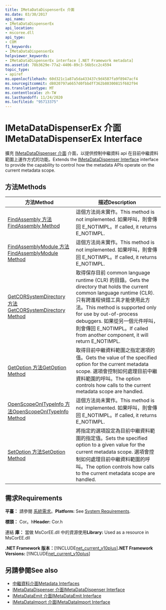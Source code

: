 ```yaml
---
title: IMetaDataDispenserEx 介面
ms.date: 03/30/2017
api_name:
- IMetaDataDispenserEx
api_location:
- mscoree.dll
api_type:
- COM
f1_keywords:
- IMetaDataDispenserEx
helpviewer_keywords:
- IMetaDataDispenserEx interface [.NET Framework metadata]
ms.assetid: 78b3629e-77a2-4406-89c3-56b5cc2c4594
topic_type:
- apiref
ms.openlocfilehash: 60d321c1a87a5da433437c9d4587fa9f8947acf4
ms.sourcegitcommit: d8020797a6657d0fbbdff362b80300815f682f94
ms.translationtype: MT
ms.contentlocale: zh-TW
ms.lasthandoff: 11/24/2020
ms.locfileid: "95713375"
---
```

# <a name="imetadatadispenserex-interface"></a><span data-ttu-id="3400b-102">IMetaDataDispenserEx 介面</span><span class="sxs-lookup"><span data-stu-id="3400b-102">IMetaDataDispenserEx Interface</span></span>

<span data-ttu-id="3400b-103">擴充 [IMetaDataDispenser 介面](imetadatadispenser-interface.md) 介面，以提供控制中繼資料 api 在目前中繼資料範圍上運作方式的功能。</span><span class="sxs-lookup"><span data-stu-id="3400b-103">Extends the [IMetaDataDispenser Interface](imetadatadispenser-interface.md) interface to provide the capability to control how the metadata APIs operate on the current metadata scope.</span></span>  
  
## <a name="methods"></a><span data-ttu-id="3400b-104">方法</span><span class="sxs-lookup"><span data-stu-id="3400b-104">Methods</span></span>  
  
|<span data-ttu-id="3400b-105">方法</span><span class="sxs-lookup"><span data-stu-id="3400b-105">Method</span></span>|<span data-ttu-id="3400b-106">描述</span><span class="sxs-lookup"><span data-stu-id="3400b-106">Description</span></span>|  
|------------|-----------------|  
|[<span data-ttu-id="3400b-107">FindAssembly 方法</span><span class="sxs-lookup"><span data-stu-id="3400b-107">FindAssembly Method</span></span>](imetadatadispenserex-findassembly-method.md)|<span data-ttu-id="3400b-108">這個方法尚未實作。</span><span class="sxs-lookup"><span data-stu-id="3400b-108">This method is not implemented.</span></span> <span data-ttu-id="3400b-109">如果呼叫，則會傳回 E_NOTIMPL。</span><span class="sxs-lookup"><span data-stu-id="3400b-109">If called, it returns E_NOTIMPL.</span></span>|  
|[<span data-ttu-id="3400b-110">FindAssemblyModule 方法</span><span class="sxs-lookup"><span data-stu-id="3400b-110">FindAssemblyModule Method</span></span>](imetadatadispenserex-findassemblymodule-method.md)|<span data-ttu-id="3400b-111">這個方法尚未實作。</span><span class="sxs-lookup"><span data-stu-id="3400b-111">This method is not implemented.</span></span> <span data-ttu-id="3400b-112">如果呼叫，則會傳回 E_NOTIMPL。</span><span class="sxs-lookup"><span data-stu-id="3400b-112">If called, it returns E_NOTIMPL.</span></span>|  
|[<span data-ttu-id="3400b-113">GetCORSystemDirectory 方法</span><span class="sxs-lookup"><span data-stu-id="3400b-113">GetCORSystemDirectory Method</span></span>](imetadatadispenserex-getcorsystemdirectory-method.md)|<span data-ttu-id="3400b-114">取得保存目前 common language runtime (CLR) 的目錄。</span><span class="sxs-lookup"><span data-stu-id="3400b-114">Gets the directory that holds the current common language runtime (CLR).</span></span> <span data-ttu-id="3400b-115">只有跨進程偵錯工具才能使用此方法。</span><span class="sxs-lookup"><span data-stu-id="3400b-115">This method is supported only for use by out-of-process debuggers.</span></span> <span data-ttu-id="3400b-116">如果從另一個元件呼叫，則會傳回 E_NOTIMPL。</span><span class="sxs-lookup"><span data-stu-id="3400b-116">If called from another component, it will return E_NOTIMPL.</span></span>|  
|[<span data-ttu-id="3400b-117">GetOption 方法</span><span class="sxs-lookup"><span data-stu-id="3400b-117">GetOption Method</span></span>](imetadatadispenserex-getoption-method.md)|<span data-ttu-id="3400b-118">取得目前中繼資料範圍之指定選項的值。</span><span class="sxs-lookup"><span data-stu-id="3400b-118">Gets the value of the specified option for the current metadata scope.</span></span> <span data-ttu-id="3400b-119">選項會控制如何處理目前中繼資料範圍的呼叫。</span><span class="sxs-lookup"><span data-stu-id="3400b-119">The option controls how calls to the current metadata scope are handled.</span></span>|  
|[<span data-ttu-id="3400b-120">OpenScopeOnITypeInfo 方法</span><span class="sxs-lookup"><span data-stu-id="3400b-120">OpenScopeOnITypeInfo Method</span></span>](imetadatadispenserex-openscopeonitypeinfo-method.md)|<span data-ttu-id="3400b-121">這個方法尚未實作。</span><span class="sxs-lookup"><span data-stu-id="3400b-121">This method is not implemented.</span></span> <span data-ttu-id="3400b-122">如果呼叫，則會傳回 E_NOTIMPL。</span><span class="sxs-lookup"><span data-stu-id="3400b-122">If called, it returns E_NOTIMPL.</span></span>|  
|[<span data-ttu-id="3400b-123">SetOption 方法</span><span class="sxs-lookup"><span data-stu-id="3400b-123">SetOption Method</span></span>](imetadatadispenserex-setoption-method.md)|<span data-ttu-id="3400b-124">將指定的選項設定為目前中繼資料範圍的指定值。</span><span class="sxs-lookup"><span data-stu-id="3400b-124">Sets the specified option to a given value for the current metadata scope.</span></span> <span data-ttu-id="3400b-125">選項會控制如何處理目前中繼資料範圍的呼叫。</span><span class="sxs-lookup"><span data-stu-id="3400b-125">The option controls how calls to the current metadata scope are handled.</span></span>|  
  
## <a name="requirements"></a><span data-ttu-id="3400b-126">需求</span><span class="sxs-lookup"><span data-stu-id="3400b-126">Requirements</span></span>  

 <span data-ttu-id="3400b-127">**平臺：** 請參閱 [系統需求](../../get-started/system-requirements.md)。</span><span class="sxs-lookup"><span data-stu-id="3400b-127">**Platform:** See [System Requirements](../../get-started/system-requirements.md).</span></span>  
  
 <span data-ttu-id="3400b-128">**標頭：** Cor。h</span><span class="sxs-lookup"><span data-stu-id="3400b-128">**Header:** Cor.h</span></span>  
  
 <span data-ttu-id="3400b-129">連結 **庫：** 當做 MsCorEE.dll 中的資源使用</span><span class="sxs-lookup"><span data-stu-id="3400b-129">**Library:** Used as a resource in MsCorEE.dll</span></span>  
  
 <span data-ttu-id="3400b-130">**.NET Framework 版本：**[!INCLUDE[net_current_v10plus](../../../../includes/net-current-v10plus-md.md)]</span><span class="sxs-lookup"><span data-stu-id="3400b-130">**.NET Framework Versions:** [!INCLUDE[net_current_v10plus](../../../../includes/net-current-v10plus-md.md)]</span></span>  
  
## <a name="see-also"></a><span data-ttu-id="3400b-131">另請參閱</span><span class="sxs-lookup"><span data-stu-id="3400b-131">See also</span></span>

- [<span data-ttu-id="3400b-132">中繼資料介面</span><span class="sxs-lookup"><span data-stu-id="3400b-132">Metadata Interfaces</span></span>](metadata-interfaces.md)
- [<span data-ttu-id="3400b-133">IMetaDataDispenser 介面</span><span class="sxs-lookup"><span data-stu-id="3400b-133">IMetaDataDispenser Interface</span></span>](imetadatadispenser-interface.md)
- [<span data-ttu-id="3400b-134">IMetaDataEmit 介面</span><span class="sxs-lookup"><span data-stu-id="3400b-134">IMetaDataEmit Interface</span></span>](imetadataemit-interface.md)
- [<span data-ttu-id="3400b-135">IMetaDataImport 介面</span><span class="sxs-lookup"><span data-stu-id="3400b-135">IMetaDataImport Interface</span></span>](imetadataimport-interface.md)
